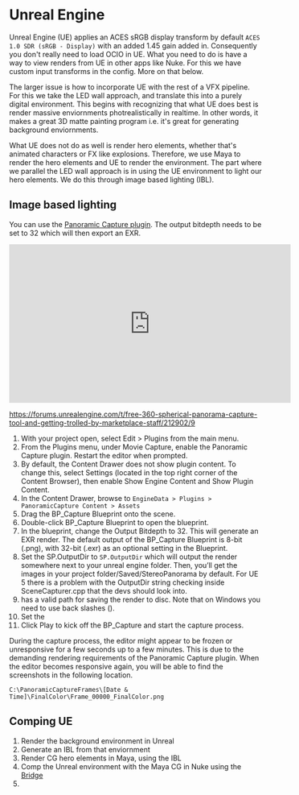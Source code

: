 # Unreal Engine

Unreal Engine (UE) applies an ACES sRGB display transform by default ````ACES 1.0 SDR (sRGB - Display)```` with an added 1.45 gain added in. Consequently you don't really need to load OCIO in UE. What you need to do is have a way to view renders from UE in other apps like Nuke. For this we have custom input transforms in the config. More on that below.

The larger issue is how to incorporate UE with the rest of a VFX pipeline. For this we take the LED wall approach, and translate this into a purely digital environment. This begins with recognizing that what UE does best is render massive enviornments photrealistically in realtime. In other words, it makes a great 3D matte painting program i.e. it's great for generating background enviornments. 

What UE does not do as well is render hero elements, whether that's animated characters or FX like explosions. Therefore, we use Maya to render the hero elements and UE to render the environment. The part where we parallel the LED wall approach is in using the UE environment to light our hero elements. We do this through image based lighting (IBL).

## Image based lighting

You can use the [Panoramic Capture plugin](https://docs.unrealengine.com/5.0/en-US/panoramic-capture-tool-quick-start-for-unreal-engine/). The output bitdepth needs to be set to 32 which will then export an EXR. 

<iframe width="560" height="315" src="https://www.youtube.com/embed/a5hy4QdcFGU" title="YouTube video player" frameborder="0" allow="accele rometer; autoplay; clipboard-write; encrypted-media; gyroscope; picture-in-picture" allowfullscreen></iframe>

https://forums.unrealengine.com/t/free-360-spherical-panorama-capture-tool-and-getting-trolled-by-marketplace-staff/212902/9

1. With your project open, select Edit > Plugins from the main menu. 
2. From the Plugins menu, under Movie Capture, enable the Panoramic Capture plugin. Restart the editor when prompted. 
3. By default, the Content Drawer does not show plugin content. To change this, select Settings (located in the top right corner of the Content Browser), then enable Show Engine Content and Show Plugin Content.
4. In the Content Drawer, browse to ```EngineData > Plugins > PanoramicCapture Content > Assets```
5. Drag the BP_Capture Blueprint onto the scene.
6. Double-click BP_Capture Blueprint to open the blueprint.
7. In the blueprint, change the Output Bitdepth to 32. This will generate an EXR render. The default output of the BP_Capture Blueprint is 8-bit (.png), with 32-bit (.exr) as an optional setting in the Blueprint.  
8. Set the SP.OutputDir to ```SP.OutputDir``` which will output the render somewhere next to your unreal engine folder. Then, you’ll get the images in your project folder/Saved/StereoPanorama by default. For UE 5 there is a problem with the OutputDir string checking inside SceneCapturer.cpp that the devs should look into.
9. has a valid path for saving the render to disc. Note that on Windows you need to use back slashes (\).
10. Set the 
11. Click Play to kick off the BP_Capture and start the capture process. 

During the capture process, the editor might appear to be frozen or unresponsive for a few seconds up to a few minutes. This is due to the demanding rendering requirements of the Panoramic Capture plugin. When the editor becomes responsive again, you will be able to find the screenshots in the following location.

    C:\PanoramicCaptureFrames\[Date & Time]\FinalColor\Frame_00000_FinalColor.png 


## Comping UE

1. Render the background environment in Unreal
2. Generate an IBL from that enviornment
3. Render CG hero elements in Maya, using the IBL
4. Comp the Unreal environment with the Maya CG in Nuke using the [Bridge](https://learn.foundry.com/nuke/content/comp_environment/unrealreader/unreal-intro.html)
5. 


